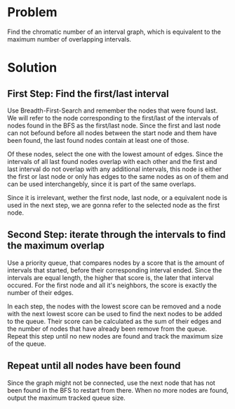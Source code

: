 # Problem
Find the chromatic number of an interval graph, which is equivalent to the maximum number of overlapping intervals.

# Solution
## First Step: Find the first/last interval
Use Breadth-First-Search and remember the nodes that were found last.
We will refer to the node corresponding to the first/last of the intervals of nodes found in the BFS as the first/last node.
Since the first and last node can not befound before all nodes between the start node and them have been found,
the last found nodes contain at least one of those.

Of these nodes, select the one with the lowest amount of edges. 
Since the intervals of all last found nodes overlap with each other and the first and last interval do not overlap with any additional intervals,
this node is either the first or last node or only has edges to the same nodes as on of them and can be used interchangebly, since it is part of the same overlaps.

Since it is irrelevant, wether the first node, last node, or a equivalent node is used in the next step, we are gonna refer to the selected node as the first node.

## Second Step: iterate through the intervals to find the maximum overlap
Use a priority queue, that compares nodes by a score that is the amount of intervals that started, before their corresponding interval ended. Since the intervals are equal length,
the higher that score is, the later that interval occured. For the first node and all it's neighbors, the score is exactly the number of their edges.

In each step, the nodes with the lowest score can be removed and a node with the next lowest score can be used to find the next nodes to be added to the queue.
Their score can be calculated as the sum of their edges and the number of nodes that have already been remove from the queue.
Repeat this step until no new nodes are found and track the maximum size of the queue.

## Repeat until all nodes have been found
Since the graph might not be connected, use the next node that has not been found in the BFS to restart from there.
When no more nodes are found, output the maximum tracked queue size.
